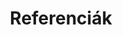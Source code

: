 ---
title: Referenciák
galleries:
  - backgroundimage: /img/bolyai.jpg
    images: 
      - thumb: /img/bolyai.jpg
        img: /img/bolyai.jpg
  - backgroundimage: /img/bushcraft.jpg
    images: 
      - thumb: /img/bushcraft.jpg
        img: /img/bushcraft.jpg
  - backgroundimage: /img/eu2011_tarisznya.jpg
    images: 
      - thumb: /img/eu2011_tarisznya.jpg
        img: /img/eu2011_tarisznya.jpg
  - backgroundimage: /img/godolloi.jpg
    images: 
      - thumb: /img/godolloi.jpg
        img: /img/godolloi.jpg
  - backgroundimage: /img/interwest.jpg
    images: 
      - thumb: /img/interwest.jpg
        img: /img/interwest.jpg
  - backgroundimage: /img/koszorus_cimer.jpg
    images: 
      - thumb: /img/koszorus_cimer.jpg
        img: /img/koszorus_cimer.jpg
  - backgroundimage: /img/kozter_gyomro.jpg
    images: 
      - thumb: /img/kozter_gyomro.jpg
        img: /img/kozter_gyomro.jpg
  - backgroundimage: /img/orszaghaz.jpg
    images: 
      - thumb: /img/orszaghaz.jpg
        img: /img/orszaghaz.jpg
  - backgroundimage: /img/polgari.jpg
    images: 
      - thumb: /img/polgari.jpg
        img: /img/polgari.jpg
  - backgroundimage: /img/pulyka.jpg
    images: 
      - thumb: /img/pulyka.jpg
        img: /img/pulyka.jpg
  - backgroundimage: /img/szazhalombattai.jpg
    images: 
      - thumb: /img/szazhalombattai.jpg
        img: /img/szazhalombattai.jpg
  - backgroundimage: /img/tibolddaroc.jpg
    images: 
      - thumb: /img/tibolddaroc.jpg
        img: /img/tibolddaroc.jpg
  - backgroundimage: /img/vasnyul.jpg
    images: 
      - thumb: /img/vasnyul.jpg
        img: /img/vasnyul.jpg
  - backgroundimage: /img/csodaszarvas.jpg
    images: 
      - thumb: /img/csodaszarvas.jpg
        img: /img/csodaszarvas.jpg
---